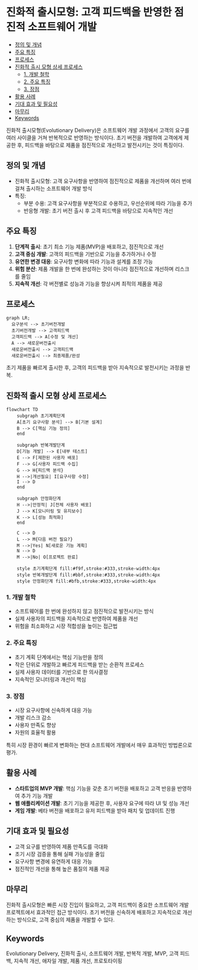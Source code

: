# 진화적 출시모형: 고객 피드백을 반영한 점진적 소프트웨어 개발

<!-- mtoc-start -->

- [정의 및 개념](#정의-및-개념)
- [주요 특징](#주요-특징)
- [프로세스](#프로세스)
- [진화적 출시 모형 상세 프로세스](#진화적-출시-모형-상세-프로세스)
  - [1. 개발 철학](#1-개발-철학)
  - [2. 주요 특징](#2-주요-특징)
  - [3. 장점](#3-장점)
- [활용 사례](#활용-사례)
- [기대 효과 및 필요성](#기대-효과-및-필요성)
- [마무리](#마무리)
- [Keywords](#keywords)

<!-- mtoc-end -->

진화적 출시모형(Evolutionary Delivery)은 소프트웨어 개발 과정에서 고객의 요구를 여러 사이클을 거쳐 반복적으로 반영하는 방식이다. 초기 버전을 개발하여 고객에게 제공한 후, 피드백을 바탕으로 제품을 점진적으로 개선하고 발전시키는 것이 특징이다.

## 정의 및 개념

- 진화적 출시모형: 고객 요구사항을 반영하여 점진적으로 제품을 개선하며 여러 번에 걸쳐 출시하는 소프트웨어 개발 방식
- 특징:
  - 부분 수용: 고객 요구사항을 부분적으로 수용하고, 우선순위에 따라 기능을 추가
  - 반응형 개발: 초기 버전 출시 후 고객 피드백을 바탕으로 지속적인 개선

## 주요 특징

1. **단계적 출시**: 초기 최소 기능 제품(MVP)을 배포하고, 점진적으로 개선
2. **고객 중심 개발**: 고객의 피드백을 기반으로 기능을 추가하거나 수정
3. **유연한 변경 대응**: 요구사항 변화에 따라 기능과 설계를 조정 가능
4. **위험 분산**: 제품 개발을 한 번에 완성하는 것이 아니라 점진적으로 개선하며 리스크를 줄임
5. **지속적 개선**: 각 버전별로 성능과 기능을 향상시켜 최적의 제품을 제공

## 프로세스

```mermaid
graph LR;
  요구분석 --> 초기버전개발
  초기버전개발 --> 고객피드백
  고객피드백 --> A[수정 및 개선]
  A --> 새로운버전출시
  새로운버전출시 --> 고객피드백
  새로운버전출시 --> 최종제품/완성
```

초기 제품을 빠르게 출시한 후, 고객의 피드백을 받아 지속적으로 발전시키는 과정을 반복.

## 진화적 출시 모형 상세 프로세스

```mermaid
flowchart TD
    subgraph 초기계획단계
    A[초기 요구사항 분석] --> B[기본 설계]
    B --> C[핵심 기능 정의]
    end

    subgraph 반복개발단계
    D[기능 개발] --> E[내부 테스트]
    E --> F[제한된 사용자 배포]
    F --> G[사용자 피드백 수집]
    G --> H{피드백 분석}
    H -->|개선필요| I[요구사항 수정]
    I --> D
    end

    subgraph 안정화단계
    H -->|안정적| J[전체 사용자 배포]
    J --> K[모니터링 및 유지보수]
    K --> L[성능 최적화]
    end

    C --> D
    L --> M{다음 버전 필요?}
    M -->|Yes| N[새로운 기능 계획]
    N --> D
    M -->|No| O[프로젝트 완료]

    style 초기계획단계 fill:#f9f,stroke:#333,stroke-width:4px
    style 반복개발단계 fill:#bbf,stroke:#333,stroke-width:4px
    style 안정화단계 fill:#bfb,stroke:#333,stroke-width:4px
```

### 1. 개발 철학

- 소프트웨어를 한 번에 완성하지 않고 점진적으로 발전시키는 방식
- 실제 사용자의 피드백을 지속적으로 반영하여 제품을 개선
- 위험을 최소화하고 시장 적합성을 높이는 접근법

### 2. 주요 특징

- 초기 계획 단계에서는 핵심 기능만을 정의
- 작은 단위로 개발하고 빠르게 피드백을 받는 순환적 프로세스
- 실제 사용자 데이터를 기반으로 한 의사결정
- 지속적인 모니터링과 개선이 핵심

### 3. 장점

- 시장 요구사항에 신속하게 대응 가능
- 개발 리스크 감소
- 사용자 만족도 향상
- 자원의 효율적 활용

특히 시장 환경이 빠르게 변화하는 현대 소프트웨어 개발에서 매우 효과적인 방법론으로 평가.

## 활용 사례

- **스타트업의 MVP 개발**: 핵심 기능을 갖춘 초기 버전을 배포하고 고객 반응을 반영하여 추가 기능 개발
- **웹 애플리케이션 개발**: 초기 기능을 제공한 후, 사용자 요구에 따라 UI 및 성능 개선
- **게임 개발**: 베타 버전을 배포하고 유저 피드백을 받아 패치 및 업데이트 진행

## 기대 효과 및 필요성

- 고객 요구를 반영하여 제품 만족도를 극대화
- 초기 시장 검증을 통해 실패 가능성을 줄임
- 요구사항 변경에 유연하게 대응 가능
- 점진적인 개선을 통해 높은 품질의 제품 제공

## 마무리

진화적 출시모형은 빠른 시장 진입이 필요하고, 고객 피드백이 중요한 소프트웨어 개발 프로젝트에서 효과적인 접근 방식이다. 초기 버전을 신속하게 배포하고 지속적으로 개선하는 방식으로, 고객 중심의 제품을 개발할 수 있다.

## Keywords

Evolutionary Delivery, 진화적 출시, 소프트웨어 개발, 반복적 개발, MVP, 고객 피드백, 지속적 개선, 애자일 개발, 제품 개선, 프로토타이핑
